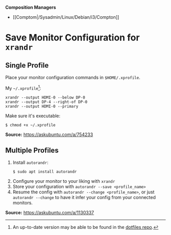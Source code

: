 **Composition Managers**

* [[Comptom|/Sysadmin/Linux/Debian/i3/Compton]]

# Save Monitor Configuration for `xrandr`

## Single Profile

Place your monitor configuration commands in `$HOME/.xprofile`.

My `~/.xprofile`[^1]:
```
xrandr --output HDMI-0 --below DP-0
xrandr --output DP-4 --right-of DP-0
xrandr --output HDMI-0 --primary
```

[^1]:An up-to-date version may be able to be found in the [dotfiles repo](https://github.com/prplecake/dotfiles).

Make sure it's executable:
```
$ chmod +x ~/.xprofile
```

**Source:** <https://askubuntu.com/a/754233>

## Multiple Profiles
1. Install `autorandr`:
    ```
    $ sudo apt install autorandr
    ```
2. Configure your monitor to your liking with `xrandr`
3. Store your configuration with `autorandr --save <profile_name>`
4. Resume the config with `autorandr --change <profile_name>`, or just `autorandr --change` to have it infer your config from your connected monitors.

**Source:** <https://askubuntu.com/a/1130337>
